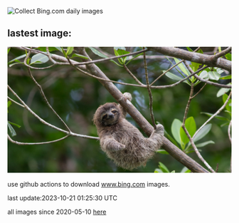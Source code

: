 ![Collect Bing.com daily images](https://github.com/counter2015/bing-daily-images/workflows/Collect%20Bing.com%20daily%20images/badge.svg)
## lastest image:
![](images/PygmySloth.jpg)

use github actions to download www.bing.com images.

last update:2023-10-21 01:25:30 UTC

all images since 2020-05-10 [here](https://github.com/counter2015/bing-daily-images/tree/master/images) 
